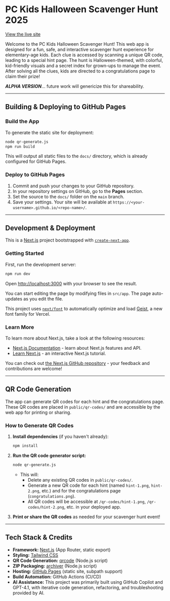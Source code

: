 # PC Kids Halloween Scavenger Hunt 2025

[View the live site](https://raearnold.github.io/pc-kids-halloween-hunt-2025/secret-index)

Welcome to the PC Kids Halloween Scavenger Hunt! This web app is designed for a fun, safe, and interactive scavenger hunt experience for elementary-age kids. Each clue is accessed by scanning a unique QR code, leading to a special hint page. The hunt is Halloween-themed, with colorful, kid-friendly visuals and a secret index for grown-ups to manage the event. After solving all the clues, kids are directed to a congratulations page to claim their prize!

***ALPHA VERSION***… future work will genericize this for shareability.

---

## Building & Deploying to GitHub Pages

### Build the App

To generate the static site for deployment:

```bash
node qr-generate.js
npm run build
```

This will output all static files to the `docs/` directory, which is already configured for GitHub Pages.

### Deploy to GitHub Pages

1. Commit and push your changes to your GitHub repository.
2. In your repository settings on GitHub, go to the **Pages** section.
3. Set the source to the `docs/` folder on the `main` branch.
4. Save your settings. Your site will be available at `https://<your-username>.github.io/<repo-name>/`.

---

## Development & Deployment

This is a [Next.js](https://nextjs.org) project bootstrapped with [`create-next-app`](https://nextjs.org/docs/app/api-reference/cli/create-next-app).

### Getting Started

First, run the development server:

```bash
npm run dev
```

Open [http://localhost:3000](http://localhost:3000) with your browser to see the result.

You can start editing the page by modifying files in `src/app`. The page auto-updates as you edit the file.

This project uses [`next/font`](https://nextjs.org/docs/app/building-your-application/optimizing/fonts) to automatically optimize and load [Geist](https://vercel.com/font), a new font family for Vercel.

### Learn More

To learn more about Next.js, take a look at the following resources:

- [Next.js Documentation](https://nextjs.org/docs) - learn about Next.js features and API.
- [Learn Next.js](https://nextjs.org/learn) - an interactive Next.js tutorial.

You can check out [the Next.js GitHub repository](https://github.com/vercel/next.js) - your feedback and contributions are welcome!

---

## QR Code Generation

The app can generate QR codes for each hint and the congratulations page. These QR codes are placed in `public/qr-codes/` and are accessible by the web app for printing or sharing.

### How to Generate QR Codes

1. **Install dependencies** (if you haven't already):
   ```bash
   npm install
   ```

2. **Run the QR code generator script:**
   ```bash
   node qr-generate.js
   ```
   - This will:
     - Delete any existing QR codes in `public/qr-codes/`.
     - Generate a new QR code for each hint (named `hint-1.png`, `hint-2.png`, etc.) and for the congratulations page (`congratulations.png`).
     - All QR codes will be accessible at `/qr-codes/hint-1.png`, `/qr-codes/hint-2.png`, etc. in your deployed app.

3. **Print or share the QR codes** as needed for your scavenger hunt event!

---

## Tech Stack & Credits

- **Framework:** [Next.js](https://nextjs.org/) (App Router, static export)
- **Styling:** [Tailwind CSS](https://tailwindcss.com/)
- **QR Code Generation:** [qrcode](https://www.npmjs.com/package/qrcode) (Node.js script)
- **ZIP Packaging:** [archiver](https://www.npmjs.com/package/archiver) (Node.js script)
- **Hosting:** [GitHub Pages](https://pages.github.com/) (static site, subpath support)
- **Build Automation:** GitHub Actions (CI/CD)
- **AI Assistance:** This project was primarily built using GitHub Copilot and GPT-4.1, with iterative code generation, refactoring, and troubleshooting provided by AI.

